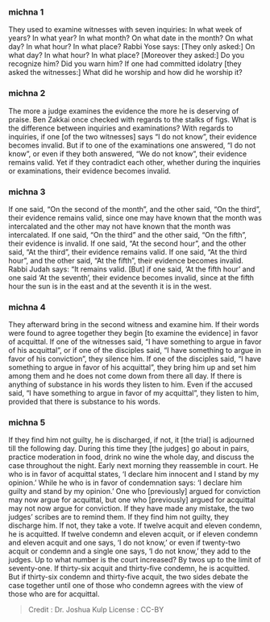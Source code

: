 
### michna 1
They used to examine witnesses with seven inquiries:  In what week of years? In what year?  In what month?  On what date in the month?  On what day?  In what hour?  In what place? Rabbi Yose says:  [They only asked:] On what day?  In what hour?  In what place? [Moreover they asked:]  Do you recognize him?  Did you warn him? If one had committed idolatry [they asked the witnesses:]  What did he worship and how did he worship it?

### michna 2
The more a judge examines the evidence the more he is deserving of praise. Ben Zakkai once checked with regards to the stalks of figs. What is the difference between inquiries and examinations? With regards to inquiries, if one [of the two witnesses] says “I do not know”, their evidence becomes invalid. But if to one of the examinations one answered, “I do not know”, or even if they both answered, “We do not know”, their evidence remains valid. Yet if they contradict each other, whether during the inquiries or examinations, their evidence becomes invalid.

### michna 3
If one said, “On the second of the month”, and the other said, “On the third”, their evidence remains valid, since one may have known that the month was intercalated and the other may not have known that the month was intercalated. If one said, “On the third” and the other said, “On the fifth”, their evidence is invalid. If one said, “At the second hour”, and the other said, “At the third”, their evidence remains valid. If one said, “At the third hour”, and the other said, “At the fifth”, their evidence becomes invalid. Rabbi Judah says:  “It remains valid.  [But] if one said, ‘At the fifth hour’ and one said ‘At the seventh’, their evidence becomes invalid, since at the fifth hour the sun is in the east and at the seventh it is in the west.

### michna 4
They afterward bring in the second witness and examine him. If their words were found to agree together they begin [to examine the evidence] in favor of acquittal. If one of the witnesses said, “I have something to argue in favor of his acquittal”, or if one of the disciples said, “I have something to argue in favor of his conviction”, they silence him. If one of the disciples said, “I have something to argue in favor of his acquittal”, they bring him up and set him among them and he does not come down from there all day. If there is anything of substance in his words they listen to him. Even if the accused said, “I have something to argue in favor of my acquittal”, they listen to him, provided that there is substance to his words.

### michna 5
If they find him not guilty, he is discharged, if not, it [the trial] is adjourned till the following day. During this time they [the judges] go about in pairs, practice moderation in food, drink no wine the whole day, and discuss the case throughout the night. Early next morning they reassemble in court. He who is in favor of acquittal states, ‘I declare him innocent and I stand by my opinion.’ While he who is in favor of condemnation says: ‘I declare him guilty and stand by my opinion.’ One who [previously] argued for conviction may now argue for acquittal, but one who [previously] argued for acquittal may not now argue for conviction. If they have made any mistake, the two judges’ scribes are to remind them. If they find him not guilty, they discharge him. If not, they take a vote. If twelve acquit and eleven condemn, he is acquitted. If twelve condemn and eleven acquit, or if eleven condemn and eleven acquit and one says, ‘I do not know,’ or even if twenty-two acquit or condemn and a single one says, ‘I do not know,’ they add to the judges. Up to what number is the court increased? By twos up to the limit of seventy-one. If thirty-six acquit and thirty-five condemn, he is acquitted. But if thirty-six condemn and thirty-five acquit, the two sides debate the case together until one of those who condemn agrees with the view of those who are for acquittal.

>Credit : Dr. Joshua Kulp
>License : CC-BY
